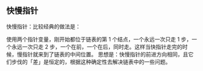 ## 快慢指针

快慢指针：比较经典的做法是：

使用两个指针变量，刚开始都位于链表的第 1 个结点，一个永远一次只走 1 步，一个永远一次只走 2 步，一个在前，一个在后，同时走。这样当快指针走完的时候，慢指针就来到了链表的中间位置。
思想是：快慢指针的前进方向相同，且它们步伐的「差」是恒定的，根据这种确定性去解决链表中的一些问题。

